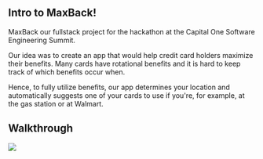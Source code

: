 ## Intro to MaxBack!
MaxBack our fullstack project for the hackathon at the Capital One Software Engineering Summit.

Our idea was to create an app that would help credit card holders maximize their benefits. Many cards have rotational benefits and it is hard to keep track of which benefits occur when. 

Hence, to fully utilize benefits, our app determines your location and automatically suggests one of your cards to use if you're, for example, at the gas station or at Walmart. 

## Walkthrough
![](Media/maxback.gif)
